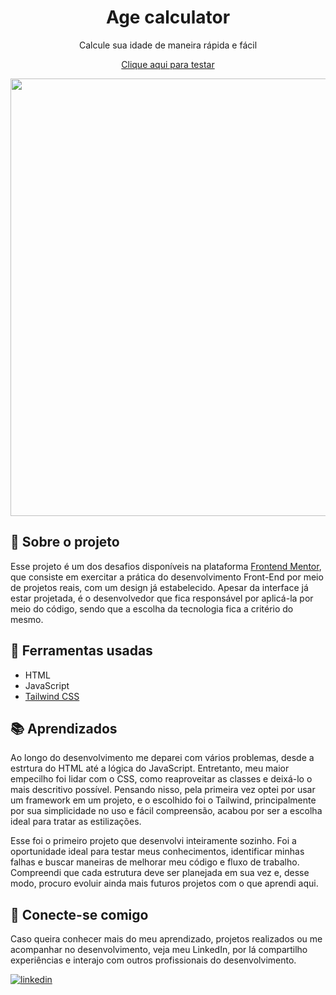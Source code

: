 <h1 align='center'>Age calculator</h1>
<p align='center'>Calcule sua idade de maneira rápida e fácil</p>

<p align='center'>
  <a href='https://age-calculator-kohl.vercel.app'>Clique aqui para testar</a>
</p>

<div align='center'>
  <img src='https://github.com/gustavo-atanazio/age-calculator/assets/124182846/d36ceeff-dec2-47f1-b907-c65f2ca0cef4' width='700px'/>
</div>

## 📘 Sobre o projeto

Esse projeto é um dos desafios disponíveis na plataforma [Frontend Mentor](https://www.frontendmentor.io/), que consiste em exercitar a prática do desenvolvimento Front-End por meio de projetos reais, com um design já estabelecido. Apesar da interface já estar projetada, é o desenvolvedor que fica responsável por aplicá-la por meio do código, sendo que a escolha da tecnologia fica a critério do mesmo.

## 🔨 Ferramentas usadas
- HTML
- JavaScript
- [Tailwind CSS](https://tailwindcss.com/)

## 📚 Aprendizados

Ao longo do desenvolvimento me deparei com vários problemas, desde a estrtura do HTML até a lógica do JavaScript. Entretanto, meu maior empecilho foi lidar com o CSS, como reaproveitar as classes e deixá-lo o mais descritivo possível. Pensando nisso, pela primeira vez optei por usar um framework em um projeto, e o escolhido foi o Tailwind, principalmente por sua simplicidade no uso e fácil compreensão, acabou por ser a escolha ideal para tratar as estilizações.

Esse foi o primeiro projeto que desenvolvi inteiramente sozinho. Foi a oportunidade ideal para testar meus conhecimentos, identificar minhas falhas e buscar maneiras de melhorar meu código e fluxo de trabalho. Compreendi que cada estrutura deve ser planejada em sua vez e, desse modo, procuro evoluir ainda mais futuros projetos com o que aprendi aqui.

## 🤝 Conecte-se comigo

Caso queira conhecer mais do meu aprendizado, projetos realizados ou me acompanhar no desenvolvimento, veja meu LinkedIn, por lá compartilho experiências e interajo com outros profissionais do desenvolvimento.

[![linkedin](https://img.shields.io/badge/linkedin-0A66C2?style=for-the-badge&logo=linkedin&logoColor=white)](https://www.linkedin.com/in/gustavo-atanazio)